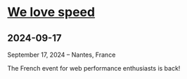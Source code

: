 # [We love speed](https://www.welovespeed.com/2024/)
      
## 2024-09-17
      
September 17, 2024 – Nantes, France

The French event for web performance enthusiasts is back!